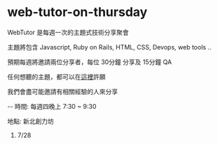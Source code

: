 # web-tutor-on-thursday

WebTutor 是每週一次的主題式技術分享聚會

主題將包含 Javascript, Ruby on Rails, HTML, CSS, Devops, web tools .. 

預期每週將邀請兩位分享者，每位 30分鐘 分享及 15分鐘 QA

任何想聽的主題，都可以在[這裡](https://github.com/amazing-tutor/web-tutor-on-thursday/issues)許願

我們會盡可能邀請有相關經驗的人來分享

--
時間: 每週四晚上 7:30 ~ 9:30

地點: 新北創力坊

1. 7/28 
